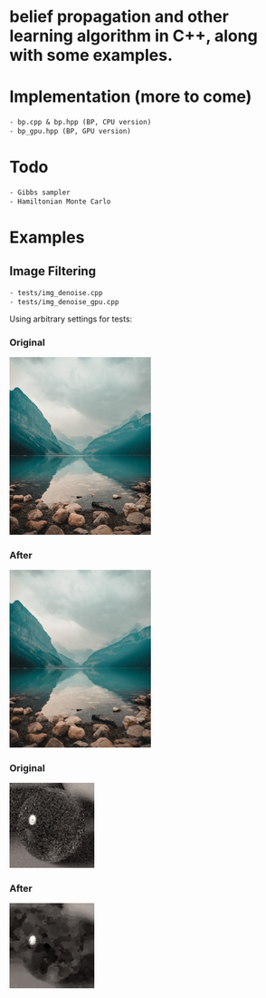 # belief propagation and other learning algorithm in C++, along with some examples.

# Implementation (more to come)
    - bp.cpp & bp.hpp (BP, CPU version)
    - bp_gpu.hpp (BP, GPU version)

# Todo
	- Gibbs sampler
	- Hamiltonian Monte Carlo

# Examples

## Image Filtering
    - tests/img_denoise.cpp
    - tests/img_denoise_gpu.cpp

Using arbitrary settings for tests:

### Original
<img src="https://github.com/clearlycloudy/belief/blob/master/tests/img4.png?raw=true" width="250"/>
    
### After
<img src="https://github.com/clearlycloudy/belief/blob/master/tests/out_img4.png?raw=true" width="250"/>

### Original
<img src="https://github.com/clearlycloudy/belief/blob/master/tests/img2.png?raw=true" width="150"/>
    
### After
<img src="https://github.com/clearlycloudy/belief/blob/master/tests/out_img2.png?raw=true" width="150"/>
